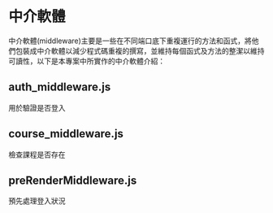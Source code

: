 # 中介軟體

中介軟體(middleware)主要是一些在不同端口底下重複運行的方法和函式，將他們包裝成中介軟體以減少程式碼重複的撰寫，並維持每個函式及方法的整潔以維持可讀性，以下是本專案中所實作的中介軟體介紹：

## auth_middleware.js

用於驗證是否登入

## course_middleware.js

檢查課程是否存在

## preRenderMiddleware.js

預先處理登入狀況
